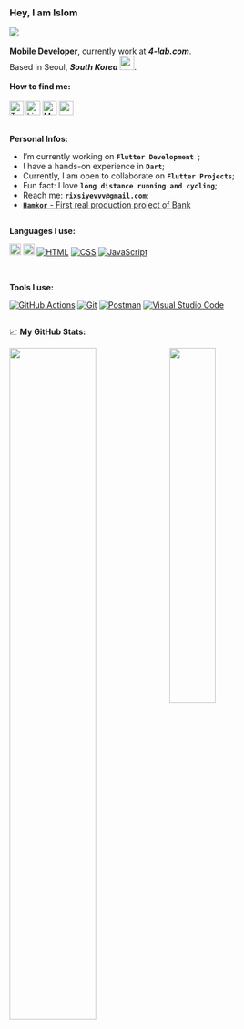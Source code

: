 ### Hey, I am Islom <img src="https://cdn-icons-png.flaticon.com/512/206/206662.png" width="13"/>
![](https://komarev.com/ghpvc/?username=islom9797&style=flat-square)
<br>
<br>
**Mobile Developer**, currently work at ***4-lab.com***.
<br>
Based in Seoul, ***South Korea***  <img src="https://cdn-icons-png.flaticon.com/512/317/317314.png" width="25"/>.
<br>
<br>
**How to find me:** 
<br> 
<br>
 <a href="https://twitter.com/Islom34884369" target="_blank"><img alt="Twitter" src="https://img.shields.io/badge/twitter-%231DA1F2.svg?&style=for-the-badge&logo=twitter&logoColor=white" height=25 /></a>
<a href="https://www.linkedin.com/in/islomjon-rikhsiev/" target="_blank"><img alt="LinkedIn" src="https://img.shields.io/badge/linkedin-%230077B5.svg?&style=for-the-badge&logo=linkedin&logoColor=white" height=25></a>
<a href="https://medium.com/@rixsiyevvv" target="_blank"><img alt="Medium" src="https://img.shields.io/badge/medium-%2312100E.svg?&style=for-the-badge&logo=medium&logoColor=white" height=25 /></a>
<a href="https://instagram.com/_islomm/"><img src="https://img.shields.io/badge/instagram-%23E4405F.svg?&style=for-the-badge&logo=instagram&logoColor=white" height=25></a>


## 

**Personal Infos:**

-  I’m currently working on **`Flutter Development `**;
-  I have a hands-on experience in **`Dart`**;
-  Currently, I am open to collaborate on **`Flutter Projects`**;
-  Fun fact: I love **`long distance running and cycling`**;
-  Reach me: **`rixsiyevvv@gmail.com`**;
- <a href="https://play.google.com/store/apps/details?id=com.hamkorbank.mobile&hl=ru&gl=US">**`Hamkor`** - First real production project of Bank </a>

##
**Languages I use:**
<br>

<a href="https://img.shields.io/badge/dart-%230175C2.svg?style=for-the-badge&logo=dart&logoColor=white"><img alt="Dart" src="https://img.shields.io/badge/dart-%230175C2.svg?style=for-the-badge&logo=dart&logoColor=white" height=20></a>
<a href="https://github.com/search?q=user%3ADenverCoder1+language%3Ahtml"><img alt="Flutter" src="https://img.shields.io/badge/Flutter-%2302569B.svg?style=for-the-badge&logo=Flutter&logoColor=white" height=20></a>
<a href="https://github.com/search?q=user%3ADenverCoder1+language%3Ahtml"><img alt="HTML" src="https://img.shields.io/badge/HTML-E34F26.svg?logo=html5&logoColor=white"></a>
<a href="https://github.com/search?q=user%3ADenverCoder1+language%3Acss"><img alt="CSS" src="https://img.shields.io/badge/CSS-1572B6.svg?logo=css3&logoColor=white"></a>
<a href="https://github.com/search?q=user%3ADenverCoder1+language%3Ajavascript"><img alt="JavaScript" src="https://img.shields.io/badge/JavaScript-F7DF1E.svg?logo=javascript&logoColor=black"></a>

<br>

**Tools I use:**

<a href="#"><img alt="GitHub Actions" src="https://img.shields.io/badge/GitHub%20Actions-2671E5.svg?logo=github%20actions&logoColor=white"></a>
<a href="#"><img alt="Git" src="https://img.shields.io/badge/Git-F05033.svg?logo=git&logoColor=white"></a> 
<a href="#"><img alt="Postman" src="https://img.shields.io/badge/Postman-FF6C37?logo=postman&logoColor=white"></a>
<a href="#"><img alt="Visual Studio Code" src="https://img.shields.io/badge/Visual%20Studio%20Code-0078d7.svg?logo=visual-studio-code&logoColor=white"></a>
##
📈 **My GitHub Stats:**

<div display="flex">
  <p>
    <img width="55%" align="top" src="https://github-readme-stats.vercel.app/api?username=islom9797&show_icons=true&hide_border=true&&count_private=true&include_all_commits=true&theme=white" />
    <img width="40%" align="top" src="https://github-readme-stats.vercel.app/api/top-langs/?username=islom9797&exclude_repo=KNN-Image-Classification&show_icons=true&hide_border=true&layout=compact&langs_count=8&theme=white "/>

  </p>
</div>
